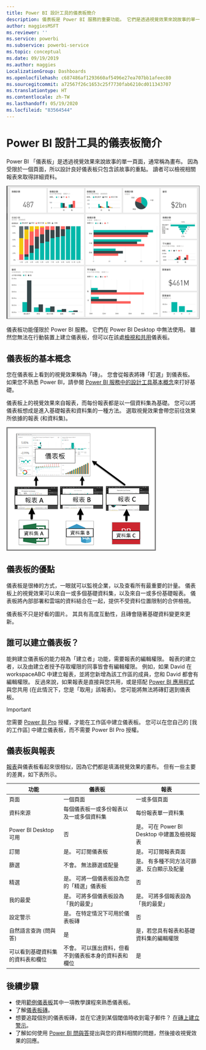 ```yaml
---
title: Power BI 設計工具的儀表板簡介
description: 儀表板是 Power BI 服務的重要功能。 它們是透過視覺效果來說故事的單一頁面，通常稱為畫布。
author: maggiesMSFT
ms.reviewer: ''
ms.service: powerbi
ms.subservice: powerbi-service
ms.topic: conceptual
ms.date: 09/19/2019
ms.author: maggies
LocalizationGroup: Dashboards
ms.openlocfilehash: c687486af1293660af5496e27ea707bb1afeec80
ms.sourcegitcommit: a72567f26c1653c25f7730fab6210cd011343707
ms.translationtype: HT
ms.contentlocale: zh-TW
ms.lasthandoff: 05/19/2020
ms.locfileid: "83564544"
---
```

# <a name="introduction-to-dashboards-for-power-bi-designers"></a>Power BI 設計工具的儀表板簡介

Power BI 「儀表板」是透過視覺效果來說故事的單一頁面，通常稱為畫布。 因為受限於一個頁面，所以設計良好儀表板只包含該故事的重點。 讀者可以檢視相關報表來取得詳細資料。

![儀表板](media/service-dashboards/power-bi-dashboard2.png)

儀表板功能僅限於 Power BI 服務。 它們在 Power BI Desktop 中無法使用。 雖然您無法在行動裝置上建立儀表板，但可以在該處[檢視和共用](../consumer/mobile/mobile-apps-view-dashboard.md)儀表板。

## <a name="dashboard-basics"></a>儀表板的基本概念 

您在儀表板上看到的視覺效果稱為「磚」。 您會從報表將磚「釘選」到儀表板。 如果您不熟悉 Power BI，請參閱 [Power BI 服務中的設計工具基本概念](../fundamentals/service-basic-concepts.md)來打好基礎。

儀表板上的視覺效果來自報表，而每份報表都是以一個資料集為基礎。 您可以將儀表板想成是進入基礎報表和資料集的一種方法。 選取視覺效果會帶您前往效果所依據的報表 (和資料集)。

![顯示儀表板、報表、資料集之間關聯性的圖表](media/service-dashboards/power-bi-diagram.png)

## <a name="advantages-of-dashboards"></a>儀表板的優點
儀表板是很棒的方式，一眼就可以監視企業，以及查看所有最重要的計量。 儀表板上的視覺效果可以來自一或多個基礎資料集，以及來自一或多份基礎報表。 儀表板將內部部署和雲端的資料結合在一起，提供不受資料位置限制的合併檢視。

儀表板不只是好看的圖片。 其具有高度互動性，且磚會隨著基礎資料變更來更新。

## <a name="who-can-create-a-dashboard"></a>誰可以建立儀表板？
能夠建立儀表板的能力視為「建立者」功能，需要報表的編輯權限。 報表的建立者，以及由建立者授予存取權限的同事皆會有編輯權限。 例如，如果 David 在 workspaceABC 中建立報表，並將您新增為該工作區的成員，您和 David 都會有編輯權限。 反過來說，如果報表是直接與您共用，或是搭配 [Power BI 應用程式](../collaborate-share/service-create-distribute-apps.md)與您共用 (在此情況下，您是「取用」該報表)。 您可能將無法將磚釘選到儀表板。 

> [!IMPORTANT]
> 您需要 [Power BI Pro](../fundamentals/service-features-license-type.md) 授權，才能在工作區中建立儀表板。 您可以在您自己的 [我的工作區] 中建立儀表板，而不需要 Power BI Pro 授權。


## <a name="dashboards-versus-reports"></a>儀表板與報表
[報表](../consumer/end-user-reports.md)與儀表板看起來很相似，因為它們都是填滿視覺效果的畫布。 但有一些主要的差異，如下表所示。

| **功能** | **儀表板** | **報表** |
| --- | --- | --- |
| 頁面 |一個頁面 |一或多個頁面 |
| 資料來源 |每個儀表板一或多份報表以及一或多個資料集 |每份報表單一資料集 |
| Power BI Desktop 可用 |否 | 是。 可在 Power BI Desktop 中建置及檢視報表 |
| 訂閱 |是。 可訂閱儀表板 |是。 可訂閱報表頁面 |
| 篩選 |不會。 無法篩選或配量 |是。 有多種不同方法可篩選、反白顯示及配量 |
| 精選 |是。 可將一個儀表板設為您的「精選」儀表板 |否 |
| 我的最愛 | 是。 可將多個儀表板設為「我的最愛」 | 是。 可將多個報表設為「我的最愛」
| 設定警示 |是。 在特定情況下可用於儀表板磚 |否 |
| 自然語言查詢 (問與答) |是 | 是，若您具有報表和基礎資料集的編輯權限 |
| 可以看到基礎資料集的資料表和欄位 |不會。 可以匯出資料，但看不到儀表板本身的資料表和欄位 |是 |


## <a name="next-steps"></a>後續步驟
* 使用[範例儀表板](sample-tutorial-connect-to-the-samples.md)其中一項教學課程來熟悉儀表板。
* 了解[儀表板磚](service-dashboard-tiles.md)。
* 想要追蹤個別的儀表板磚，並在它達到某個閾值時收到電子郵件？ [在磚上建立警示](service-set-data-alerts.md)。
* 了解如何使用 [Power BI 問與答](power-bi-tutorial-q-and-a.md)提出與您的資料相關的問題，然後接收視覺效果的回應。
